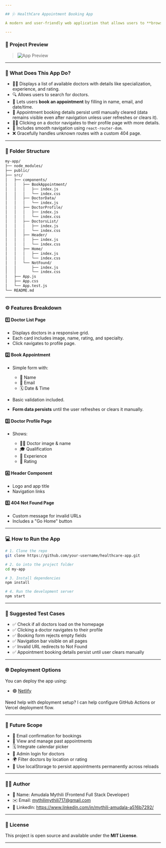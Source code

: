```yaml
---

## 🩺 HealthCare Appointment Booking App

A modern and user-friendly web application that allows users to **browse doctor profiles** and **book appointments** seamlessly. Designed for a smooth patient experience and built using **React.js**.

---
```


### 📸 Project Preview

> ![App Preview](https://drive.google.com/file/d/1YdHy3TxbPxWnHtLKKnxZ6_MSpSyC0Eth/view?usp=drivesdk)

---

### 🧠 What Does This App Do?

* 🧑‍⚕️ Displays a list of available doctors with details like specialization, experience, and rating.
* 🔍 Allows users to search for doctors.
* 📅 Lets users **book an appointment** by filling in name, email, and date/time.
* 📝 Appointment booking details persist until manually cleared (data remains visible even after navigation unless user refreshes or clears it).
* 👨‍⚕️ Clicking on a doctor navigates to their profile page with more details.
* 🧭 Includes smooth navigation using `react-router-dom`.
* ❌ Gracefully handles unknown routes with a custom 404 page.

---

### 📂 Folder Structure

```bash
my-app/
├── node_modules/
├── public/
├── src/
│   ├── components/
│   │   ├── BookAppointment/
│   │   │   ├── index.js
│   │   │   └── index.css
│   │   ├── DoctorData/
│   │   │   └── index.js
│   │   ├── DoctorProfile/
│   │   │   ├── index.js
│   │   │   └── index.css
│   │   ├── DoctorsList/
│   │   │   ├── index.js
│   │   │   └── index.css
│   │   ├── Header/
│   │   │   ├── index.js
│   │   │   └── index.css
│   │   ├── Home/
│   │   │   ├── index.js
│   │   │   └── index.css
│   │   └── NotFound/
│   │       ├── index.js
│   │       └── index.css
│   ├── App.js
│   ├── App.css
│   └── App.test.js
└── README.md
```

---

### ⚙️ Features Breakdown

#### 1️⃣ **Doctor List Page**

* Displays doctors in a responsive grid.
* Each card includes image, name, rating, and specialty.
* Click navigates to profile page.

#### 2️⃣ **Book Appointment**

* Simple form with:

  * 👤 Name
  * 📧 Email
  * 🗓️ Date & Time
* Basic validation included.
* **Form data persists** until the user refreshes or clears it manually.

#### 3️⃣ **Doctor Profile Page**

* Shows:

  * 🧑‍⚕️ Doctor image & name
  * 🎓 Qualification
  * 🏥 Experience
  * 🌟 Rating

#### 4️⃣ **Header Component**

* Logo and app title
* Navigation links

#### 5️⃣ **404 Not Found Page**

* Custom message for invalid URLs
* Includes a "Go Home" button

---

### 💻 How to Run the App

```bash
# 1. Clone the repo
git clone https://github.com/your-username/healthcare-app.git

# 2. Go into the project folder
cd my-app

# 3. Install dependencies
npm install

# 4. Run the development server
npm start
```

---

### 🧪 Suggested Test Cases

* ✅ Check if all doctors load on the homepage
* ✅ Clicking a doctor navigates to their profile
* ✅ Booking form rejects empty fields
* ✅ Navigation bar visible on all pages
* ✅ Invalid URL redirects to Not Found
* ✅ Appointment booking details persist until user clears manually

---

### 🌐 Deployment Options

You can deploy the app using:

* 🟣 [Netlify](https://netlify.com/)

Need help with deployment setup? I can help configure GitHub Actions or Vercel deployment flow.

---

### 🔮 Future Scope

* 📧 Email confirmation for bookings
* 🧾 View and manage past appointments
* 🗓️ Integrate calendar picker
* 🔐 Admin login for doctors
* 🌍 Filter doctors by location or rating
* 🧠 Use localStorage to persist appointments permanently across reloads

---

### 👩‍💻 Author

* 🧑 Name: Amudala Mythili (Frontend Full Stack Developer)
* ✉️ Email: mythilimythili717@gmail.com
* 💼 LinkedIn: https://www.linkedin.com/in/mythili-amudala-a516b7292/

---

### 📃 License

This project is open source and available under the **MIT License**.

---


